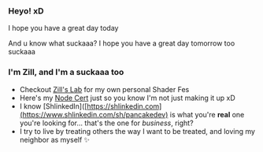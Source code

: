 ### Heyo! xD

I hope you have a great day today

And u know what suckaaa? I hope you have a great day tomorrow too suckaaa

### I'm Zill, and I'm a suckaaa too
- Checkout [Zill's Lab](https://wswoodruff.github.io/zills-lab-site) for my own personal Shader Fes
- Here's my [Node Cert](https://www.credly.com/badges/dc107cd5-6665-4e41-9cf0-406a25a9813c) just so you know I'm not just making it up xD
- I know [ShlinkedIn]([https://shlinkedin.com](https://www.shlinkedin.com/sh/pancakedev) is what you're **real** one you're looking for... that's the one for _business_, right?
- I try to live by treating others the way I want to be treated, and loving my neighbor as myself :sparkles:
